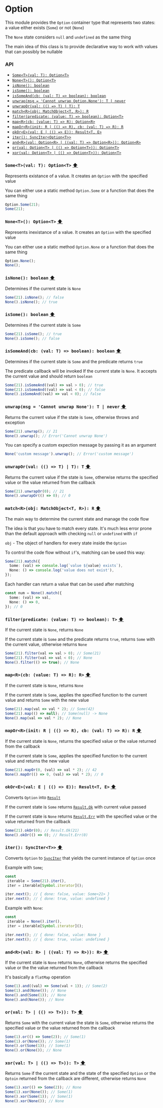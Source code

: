 # Option

This module provides the `Option` container type that represents two states: a value either exists (`Some`) or not (`None`)

The `None` state considers `null` and `undefined` as the same thing

The main idea of this class is to provide declarative way to work with values that can possibly be nullable

### API

- [`Some<T>(val: T): Option<T>`](#sometval-t-optiont-)
- [`None<T>(): Option<T>`](#nonet-optiont-)
- [`isNone(): boolean`](#isnone-boolean-)
- [`isSome(): boolean`](#issome-boolean-)
- [`isSomeAnd(cb: (val: T) => boolean): boolean`](#issomeandcb-val-t--boolean-boolean-)
- [`unwrap(msg = 'Cannot unwrap Option.None'): T | never`](#unwrapmsg--cannot-unwrap-none-t--never-)
- [`unwrapOr(val: (() => T) | T): T`](#unwraporval---t--t-t-)
- [`match<R>(obj: MatchObject<T, R>): R`](#matchrobj-matchobjectt-r-r-)
- [`filter(predicate: (value: T) => boolean): Option<T>`](#filterpredicate-value-t--boolean-t-)
- [`map<R>(cb: (value: T) => R): Option<R>`](#maprcb-value-t--r-r-)
- [`mapOr<R>(init: R | (() => R), cb: (val: T) => R): R`](#maporrinit-r----r-cb-val-t--r-r-)
- [`okOr<E>(val: E | (() => E)): Result<T, E>`](#okoreval-e----e-resultt-e-)
- [`iter(): SyncIter<Option<T>>`](#iter-syncitert-)
- [`and<R>(val: Option<R> | ((val: T) => Option<R>)): Option<R>`](#andrval-r--val-t--r-r-)
- [`or(val: Option<T> | (() => Option<T>)): Option<T>`](#orval-t----t-t-)
- [`xor(val: Option<T> | (() => Option<T>)): Option<T>`](#xorval-t----t-t-)

### `Some<T>(val: T): Option<T>` [⬆](#api)

Represents existance of a value. It creates an `Option` with the specified value

You can either use a static method `Option.Some` or a function that does the same thing

```ts
Option.Some(21);
Some(21);
```

### `None<T>(): Option<T>` [⬆](#api)

Represents inexistance of a value. It creates an `Option` with the specified value

You can either use a static method `Option.None` or a function that does the same thing

```ts
Option.None();
None();
```

### `isNone(): boolean` [⬆](#api)

Determines if the current state is `None`

```ts
Some(21).isNone(); // false
None().isNone(); // true
```

### `isSome(): boolean` [⬆](#api)

Determines if the current state is `Some`

```ts
Some(21).isSome(); // true
None().isSome(); // false
```

### `isSomeAnd(cb: (val: T) => boolean): boolean` [⬆](#api)

Determines if the current state is `Some` and the predicate returns `true`

The predicate callback will be invoked If the current state is `None`. 
It accepts the current value and should return `boolean` 

```ts
Some(21).isSomeAnd((val) => val > 0); // true
Some(21).isSomeAnd((val) => val < 0); // false
None().isSomeAnd((val) => val < 0); // false
```

### `unwrap(msg = 'Cannot unwrap None'): T | never` [⬆](#api)

Returns the current value if the state is `Some`, otherwise throws and exception


```ts
Some(21).unwrap(); // 21
None().unwrap(); // Error('Cannot unwrap None')
```

You can specify a custom expection message by passing it as an argument

```ts
None('custom message').unwrap(); // Error('custom message')
```

### `unwrapOr(val: (() => T) | T): T` [⬆](#api)

Returns the current value if the state is `Some`, otherwise returns the specified value 
or the value returned from the callback

```ts
Some(21).unwrapOr(0); // 21
None().unwrapOr(() => 0); // 0
```

### `match<R>(obj: MatchObject<T, R>): R` [⬆](#api)

The main way to determine the current state and manage the code flow

The idea is that you have to match every state. 
It's much less error prone than the default approach with checking `null` or `undefined` with `if`

`obj` - The object of handlers for every state inside the `Option`

To control the code flow without `if`'s, matching can be used this way:

```ts
Some(21).match({
  Some: (val) => console.log(`value ${value} exists`),
  None: () => console.log('value does not exist'),
});
```

Each handler can return a value that can be used after matching

```ts
const num = None().match({
  Some: (val) => val,
  None: () => 0,
}); // 0
```

### `filter(predicate: (value: T) => boolean): T>` [⬆](#api)

If the current state is `None`, returns `None`

If the current state is `Some` and the predicate returns `true`, returns `Some` with the current value, otherwise returns `None`

```ts
Some(21).filter(val => val > 0); // Some(21)
Some(21).filter(val => val < 0); // None
None().filter(() => true); // None
```

### `map<R>(cb: (value: T) => R): R>` [⬆](#api)

If the current state is `None`, returns `None`

If the current state is `Some`, applies the specified function to the current value and returns `Some` with the new value

```ts
Some(21).map(val => val * 2); // Some(42)
Some(21).map(() => null); // Some(null) -> None
None().map(val => val * 2); // None
```

### `mapOr<R>(init: R | (() => R), cb: (val: T) => R): R` [⬆](#api)

If the current state is `None`, returns the specified value
or the value returned from the callback

If the current state is `Some`, applies the specified function to the current value and returns the new value

```ts
Some(21).mapOr(0, (val) => val * 2); // 42
None().mapOr(() => 0, (val) => val * 2); // 0
```

### `okOr<E>(val: E | (() => E)): Result<T, E>` [⬆](#api)

Converts `Option` into [`Result`](/src/containers/result/README.md)

If the current state is `Some` returns [`Result.Ok`](/src/containers/result/README.md#okt-eval-t-resultt-e-) with current value passed

If the current state is `None` returns [`Result.Err`](/src/containers/result/README.md#erre-terr-e-resultt-e-) with the specified value
or the value returned from the callback

```ts
Some(21).okOr(0); // Result.Ok(21)
None().okOr(() => 0); // Result.Err(0)
```

### `iter(): SyncIter<T>>` [⬆](#api)

Converts `Option` to [`SyncIter`](/src/containers/iter/README.md) that yields the current instance of `Option` once

Example with `Some`;

```ts
const 
 iterable = Some(21).iter(),
 iter = iterable[Symbol.iterator]();

iter.next(); // { done: false, value: Some<21> }
iter.next(); // { done: true, value: undefined }
```

Example with `None`:

```ts
const 
 iterable = None().iter(),
 iter = iterable[Symbol.iterator]();

iter.next(); // { done: false, value: None } 
iter.next(); // { done: true, value: undefined }
```

### `and<R>(val: R> | ((val: T) => R>)): R>` [⬆](#api)

If the current state is `None` returns `None`, otherwise returns the specified value
or the the value returned from the callback

It's basically a `flatMap` operation

```ts
Some(1).and((val) => Some(val + 1)); // Some(2)
Some(1).and(None()); // None
None().and(Some(1)); // None
None().and(None()); // None
```

### `or(val: T> | (() => T>)): T>` [⬆](#api)

Returns `Some` with the current value the state is `Some`, otherwise returns the specified value
or the value returned from the callback

```ts
Some(1).or(() => Some(2)); // Some(1)
Some(1).or(None()); // Some(1)
None().or(Some(1)); // Some(1)
None().or(None()); // None
```

### `xor(val: T> | (() => T>)): T>` [⬆](#api)

Returns `Some` if the current state and the state of the specified `Option` or the `Optoin` returned from the callback
are different, otherwise returns `None`

```ts
Some(1).xor(() => Some(2)); // None
Some(1).xor(None()); // Some(1)
None().xor(Some(1)); // Some(1)
None().xor(None()); // None
```

